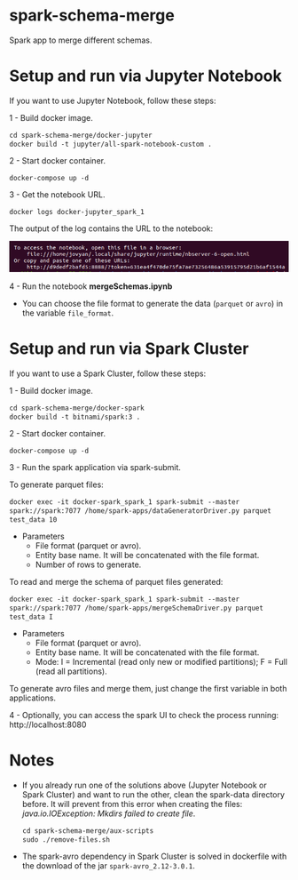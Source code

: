 # spark-schema-merge
Spark app to merge different schemas.

# Setup and run via Jupyter Notebook

If you want to use Jupyter Notebook, follow these steps:

1 - Build docker image.
```
cd spark-schema-merge/docker-jupyter
docker build -t jupyter/all-spark-notebook-custom .
```

2 - Start docker container.
```
docker-compose up -d
```

3 - Get the notebook URL.
``` 
docker logs docker-jupyter_spark_1 
``` 
The output of the log contains the URL to the notebook:

![](./doc/notebook_url.png "Notebook URL")

4 - Run the notebook **mergeSchemas.ipynb**
* You can choose the file format to generate the data (`parquet` or `avro`) in the variable `file_format`.


# Setup and run via Spark Cluster

If you want to use a Spark Cluster, follow these steps:

1 - Build docker image.
``` 
cd spark-schema-merge/docker-spark
docker build -t bitnami/spark:3 .
``` 

2 - Start docker container.
```
docker-compose up -d
```

3 - Run the spark application via spark-submit.

To generate parquet files:
```
docker exec -it docker-spark_spark_1 spark-submit --master spark://spark:7077 /home/spark-apps/dataGeneratorDriver.py parquet test_data 10
```
* Parameters
  * File format (parquet or avro).
  * Entity base name. It will be concatenated with the file format.
  * Number of rows to generate.

To read and merge the schema of parquet files generated:
```
docker exec -it docker-spark_spark_1 spark-submit --master spark://spark:7077 /home/spark-apps/mergeSchemaDriver.py parquet test_data I
```
* Parameters
  * File format (parquet or avro).
  * Entity base name. It will be concatenated with the file format.
  * Mode: I = Incremental (read only new or modified partitions); F = Full (read all partitions).

To generate avro files and merge them, just change the first variable in both applications.

4 - Optionally, you can access the spark UI to check the process running: http://localhost:8080

# Notes

* If you already run one of the solutions above (Jupyter Notebook or Spark Cluster) and want to run the other, clean the spark-data directory before. It will prevent from this error when creating the files: *java.io.IOException: Mkdirs failed to create file*.
    ```
    cd spark-schema-merge/aux-scripts
    sudo ./remove-files.sh
    ```
* The spark-avro dependency in Spark Cluster is solved in dockerfile with the download of the jar `spark-avro_2.12-3.0.1`.